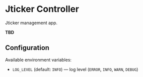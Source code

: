 # Jticker Controller

Jticker management app.

**TBD**

## Configuration

Available environment variables:

* `LOG_LEVEL` (default: `INFO`) — log level (`ERROR`, `INFO`, `WARN`, `DEBUG`)


